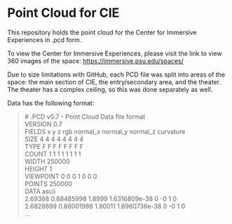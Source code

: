 # Point Cloud for CIE

This repository holds the point cloud for the Center for Immersive Experiences in .pcd form. 

To view the Center for Immersive Experiences, please visit the link to view 360 images of the space: https://immersive.psu.edu/spaces/ 

Due to size limitations with GitHub, each PCD file was split into areas of the space: the main section of CIE, the entry/secondary area, and the theater. The theater has a complex ceiling, so this was done separately as well.  

Data has the following format:

> \# .PCD v0.7 - Point Cloud Data file format\
VERSION 0.7\
FIELDS x y z rgb normal_x normal_y normal_z curvature\
SIZE 4 4 4 4 4 4 4 4\
TYPE F F F F F F F F\
COUNT 1 1 1 1 1 1 1 1\
WIDTH 250000\
HEIGHT 1\
VIEWPOINT 0 0 0 1 0 0 0\
POINTS 250000\
DATA ascii\
2.69368 0.88485998 1.8999 1.6316809e-38 0 -0 1 0\
2.6828699 0.86001998 1.90011 1.6960736e-38 0 -0 1 0\
...
